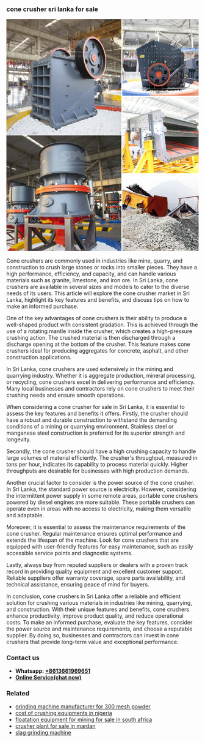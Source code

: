 <h3>cone crusher sri lanka for sale</h3><img src='1702953040.jpg' alt=''><p>Cone crushers are commonly used in industries like mine, quarry, and construction to crush large stones or rocks into smaller pieces. They have a high performance, efficiency, and capacity, and can handle various materials such as granite, limestone, and iron ore. In Sri Lanka, cone crushers are available in several sizes and models to cater to the diverse needs of its users. This article will explore the cone crusher market in Sri Lanka, highlight its key features and benefits, and discuss tips on how to make an informed purchase.</p><p>One of the key advantages of cone crushers is their ability to produce a well-shaped product with consistent gradation. This is achieved through the use of a rotating mantle inside the crusher, which creates a high-pressure crushing action. The crushed material is then discharged through a discharge opening at the bottom of the crusher. This feature makes cone crushers ideal for producing aggregates for concrete, asphalt, and other construction applications.</p><p>In Sri Lanka, cone crushers are used extensively in the mining and quarrying industry. Whether it is aggregate production, mineral processing, or recycling, cone crushers excel in delivering performance and efficiency. Many local businesses and contractors rely on cone crushers to meet their crushing needs and ensure smooth operations.</p><p>When considering a cone crusher for sale in Sri Lanka, it is essential to assess the key features and benefits it offers. Firstly, the crusher should have a robust and durable construction to withstand the demanding conditions of a mining or quarrying environment. Stainless steel or manganese steel construction is preferred for its superior strength and longevity.</p><p>Secondly, the cone crusher should have a high crushing capacity to handle large volumes of material efficiently. The crusher's throughput, measured in tons per hour, indicates its capability to process material quickly. Higher throughputs are desirable for businesses with high production demands.</p><p>Another crucial factor to consider is the power source of the cone crusher. In Sri Lanka, the standard power source is electricity. However, considering the intermittent power supply in some remote areas, portable cone crushers powered by diesel engines are more suitable. These portable crushers can operate even in areas with no access to electricity, making them versatile and adaptable.</p><p>Moreover, it is essential to assess the maintenance requirements of the cone crusher. Regular maintenance ensures optimal performance and extends the lifespan of the machine. Look for cone crushers that are equipped with user-friendly features for easy maintenance, such as easily accessible service points and diagnostic systems.</p><p>Lastly, always buy from reputed suppliers or dealers with a proven track record in providing quality equipment and excellent customer support. Reliable suppliers offer warranty coverage, spare parts availability, and technical assistance, ensuring peace of mind for buyers.</p><p>In conclusion, cone crushers in Sri Lanka offer a reliable and efficient solution for crushing various materials in industries like mining, quarrying, and construction. With their unique features and benefits, cone crushers enhance productivity, improve product quality, and reduce operational costs. To make an informed purchase, evaluate the key features, consider the power source and maintenance requirements, and choose a reputable supplier. By doing so, businesses and contractors can invest in cone crushers that provide long-term value and exceptional performance.</p><h3>Contact us</h3><ul><li><strong>Whatsapp:&nbsp;<a href="https://wa.me/8613661969651">+8613661969651</a></strong></li><li><a href="https://swt.shibang-china.com/?git&amp;zhl&amp;cone crusher sri lanka for sale"><strong>Online Service(chat now)</strong></a></li></ul><h3>Related</h3><ul><li><a href='grinding machine manufacturer for 300 mesh powder.md'>grinding machine manufacturer for 300 mesh powder</a></li><li><a href='cost of crushing equipments in nigeria.md'>cost of crushing equipments in nigeria</a></li><li><a href='floatation equipment for mining for sale in south africa.md'>floatation equipment for mining for sale in south africa</a></li><li><a href='crusher plant for sale in mardan.md'>crusher plant for sale in mardan</a></li><li><a href='slag grinding machine.md'>slag grinding machine</a></li></ul>